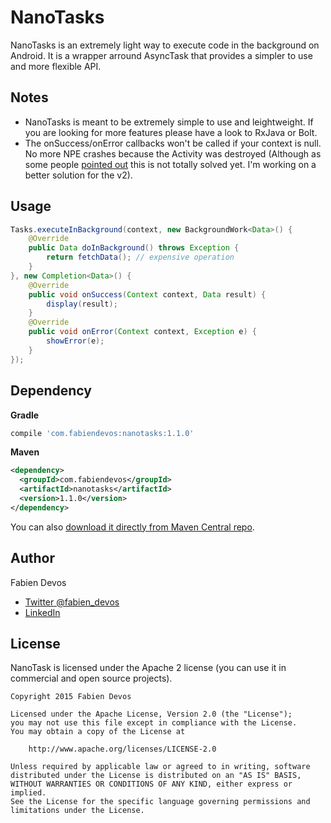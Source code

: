 # NanoTasks
NanoTasks is an extremely light way to execute code in the background on Android.
It is a wrapper arround AsyncTask that provides a simpler to use and more flexible API.

## Notes
 - NanoTasks is meant to be extremely simple to use and leightweight. If you are looking for more features please have a look to RxJava or Bolt.
 - The onSuccess/onError callbacks won't be called if your context is null. No more NPE crashes because the Activity was destroyed (Although as some people [pointed out](https://github.com/fabiendevos/nanotasks/issues/1]) this is not totally solved yet. I'm working on a better solution for the v2).

## Usage

```java
Tasks.executeInBackground(context, new BackgroundWork<Data>() {
    @Override
    public Data doInBackground() throws Exception {
        return fetchData(); // expensive operation
    }
}, new Completion<Data>() {
    @Override
    public void onSuccess(Context context, Data result) {
        display(result);
    }
    @Override
    public void onError(Context context, Exception e) {
        showError(e);
    }
});
```

## Dependency

**Gradle**
```groovy
compile 'com.fabiendevos:nanotasks:1.1.0'
```
**Maven**
```xml
<dependency>
  <groupId>com.fabiendevos</groupId>
  <artifactId>nanotasks</artifactId>
  <version>1.1.0</version>
</dependency>
```

You can also [download it directly from Maven Central repo](https://search.maven.org/#search%7Cga%7C1%7Cnanotasks).

## Author

Fabien Devos
 - [Twitter @fabien_devos](http://twitter.com/fabien_devos)
 - [LinkedIn](http://www.linkedin.com/in/fabiendevos)

## License

NanoTask is licensed under the Apache 2 license (you can use it in commercial and open source projects).

```
Copyright 2015 Fabien Devos

Licensed under the Apache License, Version 2.0 (the "License");
you may not use this file except in compliance with the License.
You may obtain a copy of the License at

    http://www.apache.org/licenses/LICENSE-2.0

Unless required by applicable law or agreed to in writing, software
distributed under the License is distributed on an "AS IS" BASIS,
WITHOUT WARRANTIES OR CONDITIONS OF ANY KIND, either express or implied.
See the License for the specific language governing permissions and
limitations under the License.
```
